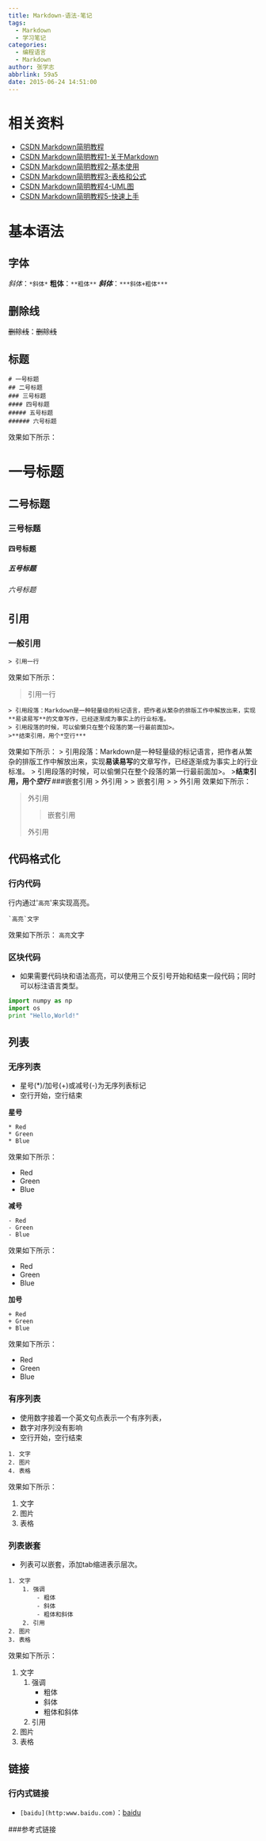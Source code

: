 ```yaml
---
title: Markdown-语法-笔记
tags:
  - Markdown
  - 学习笔记
categories:
  - 编程语言
  - Markdown
author: 张学志
abbrlink: 59a5
date: 2015-06-24 14:51:00
---
```





# 相关资料
* [CSDN Markdown简明教程](http://blog.csdn.net/whqet/article/details/44900145)
* [CSDN Markdown简明教程1-关于Markdown](http://blog.csdn.net/whqet/article/details/44274215)
* [CSDN Markdown简明教程2-基本使用](http://blog.csdn.net/whqet/article/details/44274999)
* [CSDN Markdown简明教程3-表格和公式]()
* [CSDN Markdown简明教程4-UML图]()
* [CSDN Markdown简明教程5-快速上手]()

# 基本语法

## 字体
*斜体*：`*斜体*`
**粗体**：`**粗体**`
***斜体***：`***斜体+粗体***`

<!-- more -->

## 删除线
~~删除线~~：~~删除线~~

## 标题
	# 一号标题
	## 二号标题
	### 三号标题
	#### 四号标题
	##### 五号标题
	###### 六号标题
效果如下所示：
# 一号标题
## 二号标题
### 三号标题
#### 四号标题
##### 五号标题
###### 六号标题

## 引用

### 一般引用
	> 引用一行
效果如下所示：
> 引用一行

	> 引用段落：Markdown是一种轻量级的标记语言，把作者从繁杂的排版工作中解放出来，实现**易读易写**的文章写作，已经逐渐成为事实上的行业标准。
	> 引用段落的时候，可以偷懒只在整个段落的第一行最前面加>。
	>**结束引用，用个*空行***

效果如下所示：
	> 引用段落：Markdown是一种轻量级的标记语言，把作者从繁杂的排版工作中解放出来，实现**易读易写**的文章写作，已经逐渐成为事实上的行业标准。
	> 引用段落的时候，可以偷懒只在整个段落的第一行最前面加>。
	>**结束引用，用个*空行***
###嵌套引用
	> 外引用
	>  > 嵌套引用
	 > 
	>  外引用
效果如下所示：
> 外引用
>  > 嵌套引用
 > 
>  外引用

## 代码格式化

### 行内代码
行内通过'`高亮`'来实现高亮。	

	`高亮`文字
	
效果如下所示：
`高亮`文字

### 区块代码
* 如果需要代码块和语法高亮，可以使用三个反引号开始和结束一段代码；同时可以标注语言类型。
```python
import numpy as np
import os
print "Hello,World!"
```
## 列表

### 无序列表
* 星号(*)/加号(+)或减号(-)为无序列表标记
* 空行开始，空行结束

**星号**
```
* Red
* Green
* Blue
```
效果如下所示：

* Red
* Green
* Blue


**减号**
```
- Red
- Green
- Blue
```
效果如下所示：

- Red
- Green
- Blue

**加号**
```
+ Red
+ Green
+ Blue
```
效果如下所示：

+ Red
+ Green
+ Blue

### 有序列表

* 使用数字接着一个英文句点表示一个有序列表，
* 数字对序列没有影响
* 空行开始，空行结束
```
1. 文字
2. 图片
4. 表格
```
效果如下所示：

1. 文字
2. 图片
4. 表格


### 列表嵌套
* 列表可以嵌套，添加tab缩进表示层次。
```
1. 文字
    1. 强调
        - 粗体
        - 斜体
        - 粗体和斜体
    2. 引用
2. 图片
3. 表格
```
效果如下所示：

1. 文字
    1. 强调
        - 粗体
        - 斜体
        - 粗体和斜体
    2. 引用
2. 图片
3. 表格

## 链接

### 行内式链接
* `[baidu](http:www.baidu.com)`：[baidu](http:www.baidu.com)

###参考式链接
